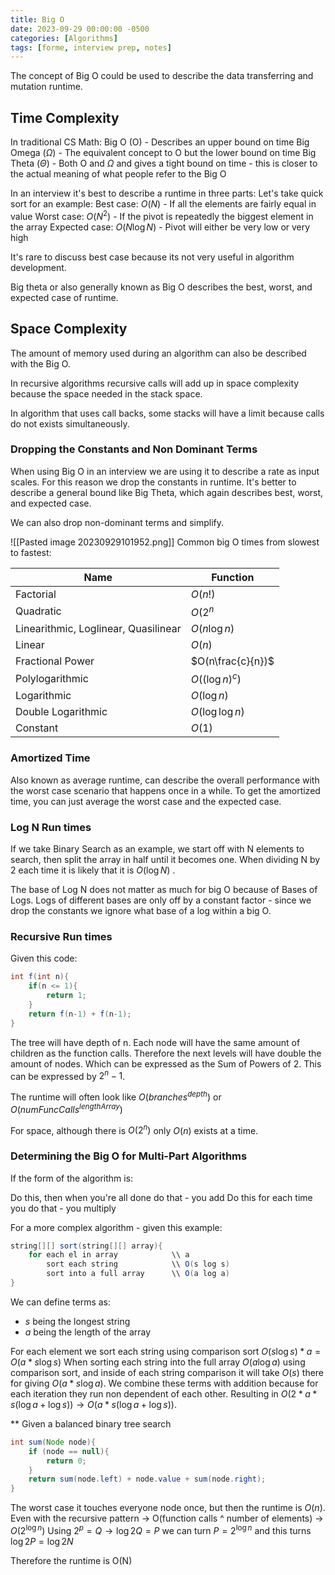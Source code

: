 ```yaml
---
title: Big O
date: 2023-09-29 00:00:00 -0500
categories: [Algorithms]
tags: [forme, interview prep, notes]
---
```


The concept of Big O could be used to describe the data transferring and mutation runtime. 

## Time Complexity
In traditional CS Math:
Big O          (O) - Describes an upper bound on time
Big Omega ($\Omega$) - The equivalent concept to O but the lower bound on time
Big Theta   ($\Theta$) - Both O and $\Omega$ and gives a tight bound on time - this is closer to the actual meaning of what people refer to the Big O

In an interview it's best to describe a runtime in three parts:
Let's take quick sort for an example:
Best case: $O(N)$ - If all the elements are fairly equal in value
Worst case: $O(N^{2})$ - If the pivot is repeatedly the biggest element in the array
Expected case: $O(N \log{N})$ - Pivot will either be very low or very high

It's rare to discuss best case because its not very useful in algorithm development. 

Big theta or also generally known as Big O describes the best, worst, and expected case of runtime.

## Space Complexity
The amount of memory used during an algorithm can also be described with the Big O.  

In recursive algorithms recursive calls will add up in space complexity because the space needed in the stack space. 

In algorithm that uses call backs, some stacks will have a limit because calls do not exists simultaneously.

### Dropping the Constants and Non Dominant Terms
When using Big O in an interview we are using it to describe a rate as input scales. For this reason we drop the constants in runtime. It's better to describe a general bound like Big Theta, which again describes best, worst, and expected case.

We can also drop non-dominant terms and simplify. 

![[Pasted image 20230929101952.png]]
Common big O times from slowest to fastest:

| Name                                 | Function           |
|--------------------------------------|--------------------|
| Factorial                            | $O(n!)$            |
| Quadratic                            | $O(2^{n}$          |
| Linearithmic, Loglinear, Quasilinear | $O(n\log{n})$      |
| Linear                               | $O(n)$             |
| Fractional Power                     | $O(n\frac{c}{n})$  |
| Polylogarithmic                      | $O((\log{n})^{c})$ |
| Logarithmic                          | $O(\log{n})$       |
| Double Logarithmic                   | $O(\log{\log{n}})$ |
| Constant                             | $O(1)$             |

### Amortized Time
Also known as average runtime, can describe the overall performance with the worst case scenario that happens once in a while. To get the amortized time, you can just average the worst case and the expected case.

### Log N Run times
If we take Binary Search as an example, we start off with N elements to search, then split the array in half until it becomes one. When dividing N by 2 each time it is likely that it is $O(\log{N})$ . 

The base of Log N does not matter as much for big O because of Bases of Logs. Logs of different bases are only off by a constant factor - since we drop the constants we ignore what base of a log within a big O.

### Recursive Run times
Given this code:

```java
int f(int n){
	if(n <= 1){
		return 1;
	}
	return f(n-1) + f(n-1);
}
```

The tree will have depth of n. Each node will have the same amount of children as the function calls. Therefore the next levels will have double the amount of nodes.  Which can be expressed as the Sum of Powers of 2. This can be expressed by $2^{n}-1$.

The runtime will often look like $O(branches^{depth})$ or $O(numFuncCalls^{lengthArray})$

For space, although there is $O(2^{n})$ only $O(n)$ exists at a time.

### Determining the Big O for Multi-Part Algorithms
If the form of the algorithm is:

Do this, then when you're all done do that - you add
Do this for each time you do that - you multiply

For a more complex algorithm - given this example:  

```java
string[][] sort(string[][] array){
	for each el in array            \\ a
		sort each string            \\ O(s log s)
		sort into a full array      \\ O(a log a)    
}
```

We can define terms as:
- $s$ being the longest string
- $a$ being the length of the array

For each element we sort each string using comparison sort $O(s \log{s})*a = O(a*s \log{s})$ 
When sorting each string into the full array $O(a \log{a})$ using comparison sort, and inside of each string comparison it will take $O(s)$ there for giving $O(a*s \log{a})$. 
We combine these terms with addition because for each iteration they run non dependent of each other. Resulting in $O(2*a*s(\log{a}+\log{s})) \to O(a*s(\log{a}+\log{s}))$.

** Given a balanced binary tree search
```java
int sum(Node node){
	if (node == null){
		return 0;
	}
	return sum(node.left) + node.value + sum(node.right);
}
```

The worst case it touches everyone node once, but then the runtime is $O(n)$. Even with the recursive pattern -> O(function calls ^ number of elements) -> $O(2^{\log{n}})$ 
Using $2^{p}= Q\to \log{2}Q = P$ we can turn $P=2^{\log{n}}$ and this turns $\log{2}P=\log{2}N$

Therefore the runtime is O(N) 

